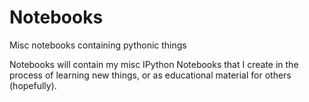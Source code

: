 # Notebooks
Misc notebooks containing pythonic things

Notebooks will contain my misc IPython Notebooks that I create in the process of learning new things,
or as educational material for others (hopefully). 
